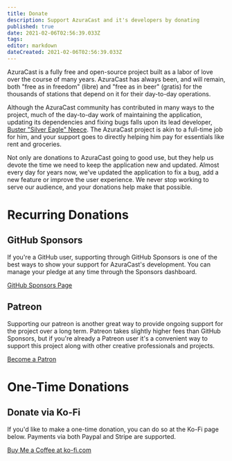 ```yaml
---
title: Donate
description: Support AzuraCast and it's developers by donating
published: true
date: 2021-02-06T02:56:39.033Z
tags: 
editor: markdown
dateCreated: 2021-02-06T02:56:39.033Z
---
```


AzuraCast is a fully free and open-source project built as a labor of love over the course of many years. AzuraCast has always been, and will remain, both "free as in freedom" (libre) and "free as in beer" (gratis) for the thousands of stations that depend on it for their day-to-day operations.

Although the AzuraCast community has contributed in many ways to the project, much of the day-to-day work of maintaining the application, updating its dependencies and fixing bugs falls upon its lead developer, [Buster "Silver Eagle" Neece](https://github.com/SlvrEagle23). The AzuraCast project is akin to a full-time job for him, and your support goes to directly helping him pay for essentials like rent and groceries.

Not only are donations to AzuraCast going to good use, but they help us devote the time we need to keep the application new and updated. Almost every day for years now, we've updated the application to fix a bug, add a new feature or improve the user experience. We never stop working to serve our audience, and your donations help make that possible.

# Recurring Donations

## GitHub Sponsors

If you're a GitHub user, supporting through GitHub Sponsors is one of the best ways to show your support for AzuraCast's development. You can manage your pledge at any time through the Sponsors dashboard.

[GitHub Sponsors Page](https://github.com/sponsors/SlvrEagle23)

## Patreon

Supporting our patreon is another great way to provide ongoing support for the project over a long term. Patreon takes slightly higher fees than GitHub Sponsors, but if you're already a Patreon user it's a convenient way to support this project along with other creative professionals and projects.

[Become a Patron](https://www.patreon.com/bePatron?u=232463)

# One-Time Donations
## Donate via Ko-Fi

If you'd like to make a one-time donation, you can do so at the Ko-Fi page below. Payments via both Paypal and Stripe are supported.

[Buy Me a Coffee at ko-fi.com](https://ko-fi.com/A736ATQ)